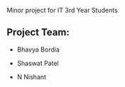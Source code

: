 Minor project for IT 3rd Year Students

## Project Team:
 - Bhavya Bordia
 
 - Shaswat Patel
 
 - N Nishant
